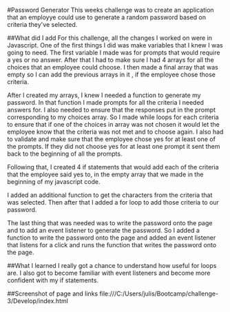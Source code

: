 #Password Generator
This weeks challenge was to create an application that an employye could use to generate a random password based on criteria they've selected. 

##What did I add
For this challenge, all the changes I worked on were in Javascript. One of the first things I did was make variables that I knew I was going to need. The first variable I made was for prompts that would require a yes or no answer. After that I had to make sure I had 4 arrays for all the choices that an employee could choose. I then made a final array that was empty so I can add the previous arrays in it , if the employee chose those criteria. 

After I created my arrays, I knew I needed a function to generate my password. In that function I made prompts for all the criteria I needed answers for.  I also needed to ensure that the responses put in the prompt corresponding to my choices array. So I made while loops for each criteria to ensure that if one of the choices in array was not chosen it would let the employee know that the criteria was not met and to choose again. I also had to validate and make sure that the employee chose yes for at least one of the prompts. If they did not choose yes for at least one prompt it sent them back to the beginning of all the prompts. 

Following that, I created 4 if statements that would add each of the criteria that the employee said yes to, in the empty array that we made in the beginning of my javascript code. 

I added an additional function to get the characters from the criteria that was selected. Then after that I added a for loop to add those criteria to our password. 

The last thing that was needed was to write the password onto the page and to add an event listener to generate the password. So I added a function to write the password onto the page and added an event listener that listens for a click and runs the function that writes the password onto the page. 

##What I learned 
I really got a chance to understand how useful for loops are.  I also got to become familiar with event listeners and become more confident with my if statements. 


##Screenshot of page and links
file:///C:/Users/julis/Bootcamp/challenge-3/Develop/index.html



